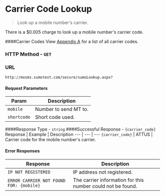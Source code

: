 Carrier Code Lookup
======
> Look up a mobile number's carrier.

There is a $0.005 charge to look up a mobile number's carrier code.

####Carrier Codes
View [Appendix A](https://github.com/SUMOTEXT/Sumotext-API-Guide/blob/master/api-docs/appendices/appendix-a.md) for a list of all carrier codes.

### HTTP Method - `GET`

### URL
```
http://mosms.sumotext.com/secure/sumoLookup.aspx?
```
#### Request Parameters
Param | Description
--- | --- 
`mobile` | Number to send MT to. 
`shortcode` | Short code used.

####Response Type - `string`
####Successful Response  - `{carrier_code}`
Response | Example | Description
--- | --- | ---
`{carrier_code}` | ATTUS | Carrier code for the mobile number's carrier.

#### Error Responses
Response | Description
--- | --- 
`IP NOT REGISTERED` | IP address not registered.
`ERROR CARRIER NOT FOUND FOR: {mobile}` | The carrier information for this number could not be found.


